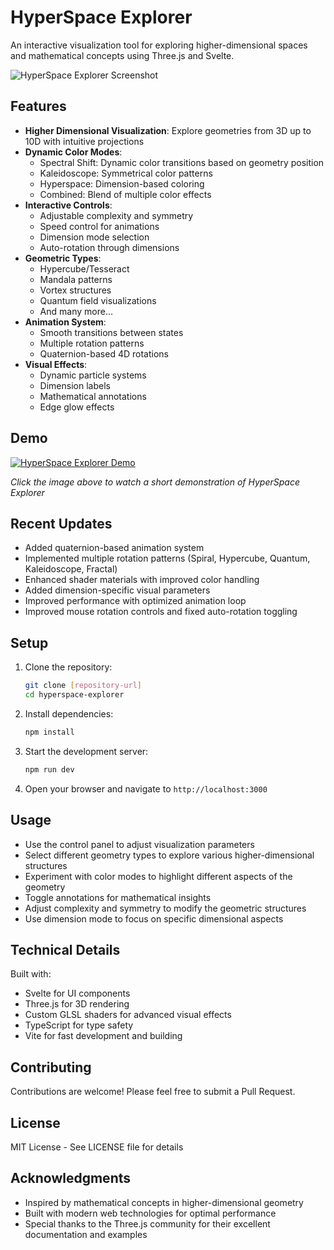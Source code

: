# HyperSpace Explorer

An interactive visualization tool for exploring higher-dimensional spaces and mathematical concepts using Three.js and Svelte.

![HyperSpace Explorer Screenshot](docs/media/screenshot.png)

## Features

- **Higher Dimensional Visualization**: Explore geometries from 3D up to 10D with intuitive projections
- **Dynamic Color Modes**:
  - Spectral Shift: Dynamic color transitions based on geometry position
  - Kaleidoscope: Symmetrical color patterns
  - Hyperspace: Dimension-based coloring
  - Combined: Blend of multiple color effects
- **Interactive Controls**:
  - Adjustable complexity and symmetry
  - Speed control for animations
  - Dimension mode selection
  - Auto-rotation through dimensions
- **Geometric Types**:
  - Hypercube/Tesseract
  - Mandala patterns
  - Vortex structures
  - Quantum field visualizations
  - And many more...
- **Animation System**:
  - Smooth transitions between states
  - Multiple rotation patterns
  - Quaternion-based 4D rotations
- **Visual Effects**:
  - Dynamic particle systems
  - Dimension labels
  - Mathematical annotations
  - Edge glow effects

## Demo

[![HyperSpace Explorer Demo](docs/media/demo-thumbnail.png)](docs/media/demo.mp4)

*Click the image above to watch a short demonstration of HyperSpace Explorer*

## Recent Updates

- Added quaternion-based animation system
- Implemented multiple rotation patterns (Spiral, Hypercube, Quantum, Kaleidoscope, Fractal)
- Enhanced shader materials with improved color handling
- Added dimension-specific visual parameters
- Improved performance with optimized animation loop
- Improved mouse rotation controls and fixed auto-rotation toggling

## Setup

1. Clone the repository:
   ```bash
   git clone [repository-url]
   cd hyperspace-explorer
   ```

2. Install dependencies:
   ```bash
   npm install
   ```

3. Start the development server:
   ```bash
   npm run dev
   ```

4. Open your browser and navigate to `http://localhost:3000`

## Usage

- Use the control panel to adjust visualization parameters
- Select different geometry types to explore various higher-dimensional structures
- Experiment with color modes to highlight different aspects of the geometry
- Toggle annotations for mathematical insights
- Adjust complexity and symmetry to modify the geometric structures
- Use dimension mode to focus on specific dimensional aspects

## Technical Details

Built with:
- Svelte for UI components
- Three.js for 3D rendering
- Custom GLSL shaders for advanced visual effects
- TypeScript for type safety
- Vite for fast development and building

## Contributing

Contributions are welcome! Please feel free to submit a Pull Request.

## License

MIT License - See LICENSE file for details

## Acknowledgments

- Inspired by mathematical concepts in higher-dimensional geometry
- Built with modern web technologies for optimal performance
- Special thanks to the Three.js community for their excellent documentation and examples

